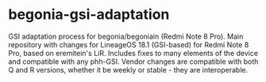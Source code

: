 # begonia-gsi-adaptation
GSI adaptation process for begonia/begoniain (Redmi Note 8 Pro).
Main repository with changes for LineageOS 18.1 (GSI-based) for Redmi Note 8 Pro, based on eremitein's LiR. Includes fixes to many elements of the device and compatible with any phh-GSI. Vendor changes are compatible with both Q and R versions, whether it be weekly or stable - they are interoperable.
